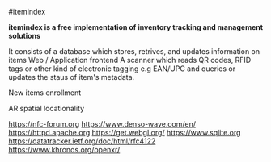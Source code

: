 #itemindex

**itemindex is a free implementation of inventory tracking and management solutions**

It consists of a database which stores, retrives, and updates information on items
Web / Application frontend
A scanner which reads QR codes, RFID tags or other kind of electronic tagging e.g EAN/UPC
and queries or updates the staus of item's metadata.

New items enrollment

AR spatial locationality

https://nfc-forum.org
https://www.denso-wave.com/en/
https://httpd.apache.org
https://get.webgl.org/
https://www.sqlite.org
https://datatracker.ietf.org/doc/html/rfc4122
https://www.khronos.org/openxr/
